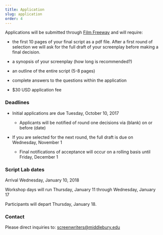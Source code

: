 ```yaml
---
title: Application
slug: application
order: 4
---
```


Applications will be submitted through [Film Freeway](www.filmfreeway.com) and will require:

- the first 10 pages of your final script as a pdf file. After a first round of selection we will ask for the full draft of your screenplay before making a final decision.

- a synopsis of your screenplay (how long is recommended?)

- an outline of the entire script (5-8 pages)

- complete answers to the questions within the application

- $30 USD application fee

### Deadlines

- Initial applications are due Tuesday, October 10, 2017

  - Applicants will be notified of round one decisions via (blank) on or before (date)

- If you are selected for the next round, the full draft is due on Wednesday, November 1

  - Final notifications of acceptance will occur on a rolling basis until Friday, December 1

### Script Lab dates

Arrival Wednesday, January 10, 2018

Workshop days will run Thursday, January 11 through Wednesday, January 17

Participants will depart Thursday, January 18.  

### Contact

Please direct inquiries to: [screenwriters@middlebury.edu](mailto:screenwriters@middlebury.edu)
